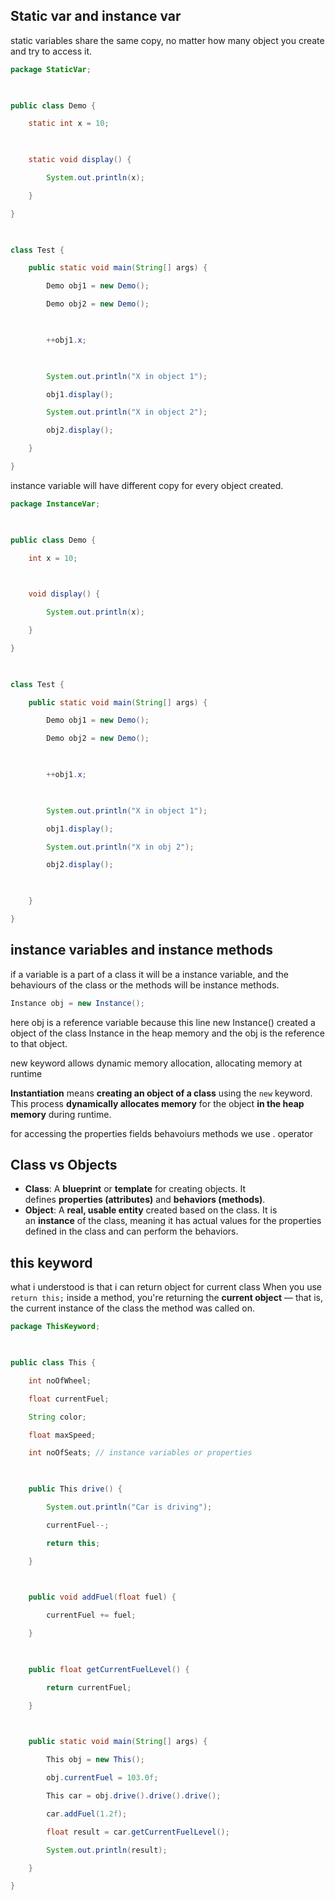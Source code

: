 ## Static var and instance var

static variables share the same copy, no matter how many object you create and try to access it.

```java
package StaticVar;

  

public class Demo {

    static int x = 10;

  

    static void display() {

        System.out.println(x);

    }

}

  

class Test {

    public static void main(String[] args) {

        Demo obj1 = new Demo();

        Demo obj2 = new Demo();

  

        ++obj1.x;

  

        System.out.println("X in object 1");

        obj1.display();

        System.out.println("X in object 2");

        obj2.display();

    }

}
```

instance variable will have different copy for every object created.

```java
package InstanceVar;

  

public class Demo {

    int x = 10;

  

    void display() {

        System.out.println(x);

    }

}

  

class Test {

    public static void main(String[] args) {

        Demo obj1 = new Demo();

        Demo obj2 = new Demo();

  

        ++obj1.x;

  

        System.out.println("X in object 1");

        obj1.display();

        System.out.println("X in obj 2");

        obj2.display();

  

    }

}
```

## instance variables and instance methods 
if a variable is a part of a class it will be a instance variable, and the behaviours of the class or the methods will be instance methods.

```java
Instance obj = new Instance(); 
```
here obj is a reference variable because this line new Instance() created a object of the class Instance in the heap memory and the obj is the reference to that object.

new keyword allows dynamic memory allocation, allocating memory at runtime

**Instantiation** means **creating an object of a class** using the `new` keyword.  
This process **dynamically allocates memory** for the object **in the heap memory** during runtime.

for accessing the properties fields behavoiurs methods we use . operator

## Class vs Objects

- **Class**: A **blueprint** or **template** for creating objects. It defines **properties (attributes)** and **behaviors (methods)**.
- **Object**: A **real, usable entity** created based on the class. It is an **instance** of the class, meaning it has actual values for the properties defined in the class and can perform the behaviors.

## this keyword

what i understood is that i can return object for current class
When you use `return this;` inside a method, you're returning the **current object** — that is, the current instance of the class the method was called on.

```java
package ThisKeyword;

  

public class This {

    int noOfWheel;

    float currentFuel;

    String color;

    float maxSpeed;

    int noOfSeats; // instance variables or properties

  

    public This drive() {

        System.out.println("Car is driving");

        currentFuel--;

        return this;

    }

  

    public void addFuel(float fuel) {

        currentFuel += fuel;

    }

  

    public float getCurrentFuelLevel() {

        return currentFuel;

    }

  

    public static void main(String[] args) {

        This obj = new This();

        obj.currentFuel = 103.0f;

        This car = obj.drive().drive().drive();

        car.addFuel(1.2f);

        float result = car.getCurrentFuelLevel();

        System.out.println(result);

    }

}
```